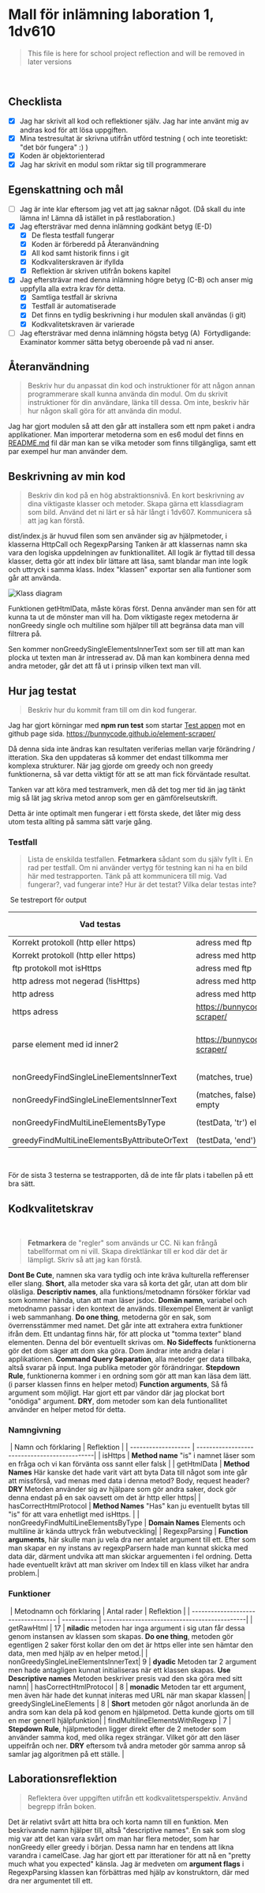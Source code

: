 # Mall för inlämning laboration 1, 1dv610

> This file is here for school project reflection and will be removed in later versions

​
## Checklista
  - [x] Jag har skrivit all kod och reflektioner själv. Jag har inte använt mig av andras kod för att lösa uppgiften.
  - [x] Mina testresultat är skrivna utifrån utförd testning ( och inte teoretiskt: "det bör fungera" :) )
  - [x] Koden är objektorienterad
  - [x] Jag har skrivit en modul som riktar sig till programmerare
​
## Egenskattning och mål
  - [ ] Jag är inte klar eftersom jag vet att jag saknar något. (Då skall du inte lämna in! Lämna då istället in på restlaboration.)
  - [x] Jag eftersträvar med denna inlämning godkänt betyg (E-D)
    - [x] De flesta testfall fungerar
    - [x] Koden är förberedd på Återanvändning
    - [x] All kod samt historik finns i git 
    - [x] Kodkvaliterskraven är ifyllda
    - [x] Reflektion är skriven utifrån bokens kapitel 
  - [x] Jag eftersträvar med denna inlämning högre betyg (C-B) och anser mig uppfylla alla extra krav för detta. 
    - [x] Samtliga testfall är skrivna    
    - [x] Testfall är automatiserade
    - [x] Det finns en tydlig beskrivning i hur modulen skall användas (i git)
    - [x] Kodkvalitetskraven är varierade 
  - [ ] Jag eftersträvar med denna inlämning högsta betyg (A) 
​
Förtydligande: Examinator kommer sätta betyg oberoende på vad ni anser. 
​
## Återanvändning
>Beskriv hur du anpassat din kod och instruktioner för att någon annan programmerare skall kunna använda din modul. Om du skrivit instruktioner för din användare, länka till dessa. Om inte, beskriv här hur någon skall göra för att använda din modul.


Jag har gjort modulen så att den går att installera som ett npm paket i andra applikationer.
Man importerar metoderna som en es6 modul det finns en [README.md](https://github.com/BunnyCode/element-scraper/blob/main/README.md) fil där man kan se vilka metoder som finns tillgängliga, samt ett par exempel hur man använder dem.
​
## Beskrivning av min kod
>Beskriv din kod på en hög abstraktionsnivå. En kort beskrivning av dina viktigaste klasser och metoder. Skapa gärna ett klassdiagram som bild. Använd det ni lärt er så här långt i 1dv607. Kommunicera så att jag kan förstå.

dist/index.js är huvud filen som sen använder sig av hjälpmetoder, i klasserna HttpCall och RegexpParsing
Tanken är att klassernas namn ska vara den logiska uppdelningen av funktionallitet. All logik är flyttad till dessa klasser, detta gör att index blir lättare att läsa, samt blandar man inte logik och uttryck i samma klass.
Index "klassen" exportar sen alla funtioner som går att använda.

![Klass diagram](class-diagram.jpeg)

Funktionen getHtmlData, måste köras först. Denna använder man sen för att kunna ta ut de mönster man vill ha.
Dom viktigaste regex metoderna är nonGreedy single och multiline som hjälper till att begränsa data man vill filtrera på.

Sen kommer nonGreedySingleElementsInnerText som ser till att man kan plocka ut texten man är intresserad av. Då man kan kombinera denna med andra metoder, går det att få ut i prinsip vilken text man vill.
​
## Hur jag testat
>Beskriv hur du kommit fram till om din kod fungerar.
​

Jag har gjort körningar med **npm run test** som startar [Test appen](https://github.com/BunnyCode/element-scraper/tree/main/function-test-app) mot en github page sida.
https://bunnycode.github.io/element-scraper/

Då denna sida inte ändras kan resultaten veriferias mellan varje förändring / itteration. Ska den uppdateras så kommer det endast tillkomma mer komplexa strukturer.
När jag gjorde om greedy och non greedy funktionerna, så var detta viktigt för att se att man fick förväntade resultat.

Tanken var att köra med testramverk, men då det tog mer tid än jag tänkt mig så lät jag skriva metod anrop som ger en gämförelseutskrift.

Detta är inte optimalt men fungerar i ett första skede, det låter mig dess utom testa allting på samma sätt varje gång.

### Testfall
>Lista de enskilda testfallen. **Fetmarkera** sådant som du själv fyllt i. En rad per testfall. Om ni använder vertyg för testning kan ni ha en bild här med testrapporten. Tänk på att kommunicera till mig. Vad fungerar?, vad fungerar inte? Hur är det testat? Vilka delar testas inte?

​
Se testreport för output

| Vad testas                                  | input                                         | output        | utfall PASS/FAIL |
| ------------------------------------------- | --------------------------------------------- | ------------- | ---------------- |
| Korrekt protokoll (http eller https)        | adress med ftp                                | false         | PASS             |
| Korrekt protokoll (http eller https)        | adress med https                              | true          | PASS             |
| ftp protokoll mot isHttps                   | adress med ftp                                | false         | PASS             |
| http adress mot negerad (!isHttps)          | adress med http - http://dummy.com            | true          | PASS             |
| http adress                                 | adress med http - http://dummy.com            | false         | PASS             |
| https adress                                | https://bunnycode.github.io/element-scraper/  | true          | PASS             |
| parse element med id inner2                 | https://bunnycode.github.io/element-scraper/  | \<div id='inner2' class='di2'\>This is inner 2\</div\>\</div\>          | PASS             |
| nonGreedyFindSingleLineElementsInnerText    | (matches, true)                               | [ 'This is inner 2', '' ]          | PASS             |
| nonGreedyFindSingleLineElementsInnerText    | (matches, false) boolean är find empty        | [ 'This is inner 2' ]          | PASS             |
| nonGreedyFindMultiLineElementsByType        | (testData, 'tr')  elementet tr                | array med TR element | PASS             |
| greedyFindMultiLineElementsByAttributeOrText| (testData, 'end')  klassen end                | array med div        | PASS             |
​

För de sista 3 testerna se testrapporten, då de inte får plats i tabellen på ett bra sätt.
​
## Kodkvalitetskrav
​
>**Fetmarkera** de "regler" som används ur CC. Ni kan frångå tabellformat om ni vill. Skapa direktlänkar till er kod där det är lämpligt. Skriv så att jag kan förstå.
​

**Dont Be Cute**, namnen ska vara tydlig och inte kräva kulturella refferenser eller slang.
**Short**, alla metoder ska vara så korta det går, utan att dom blir oläsliga. 
**Descriptiv names**, alla funktions/metodnamn försöker förklar vad som kommer hända, utan att man läser jsdoc.
**Domän namn**, variabel och metodnamn passar i den kontext de används. tillexempel Element är vanligt i web sammanhang.
**Do one thing**, metoderna gör en sak, som överrensstämmer med namet. Det går inte att extrahera extra funktioner ifrån dem.
Ett undantag finns här, för att plocka ut "tomma texter" bland elementen. Denna del bör eventuellt skrivas om.
**No Sideffects** funktionerna gör det dom säger att dom ska göra. Dom ändrar inte andra delar i applikationen.
**Command Query Separation**, alla metoder ger data tillbaka, altså svarar på input. Inga publika metoder gör förändringar.
**Stepdown Rule**, funktionerna kommer i en ordning som gör att man kan läsa dem lätt. (i parser klassen finns en helper metod)
**Function arguments**, Så få argument som möjligt. Har gjort ett par vändor där jag plockat bort "onödiga" argument.
**DRY**, dom metoder som kan dela funtionallitet använder en helper metod för detta.

### Namngivning
​
| Namn och förklaring  | Reflektion                                   |
| -------------------  | ---------------------------------------------|
| isHttps                                 | **Method name** "is" i namnet läser som en fråga och vi kan förvänta oss sannt eller falsk |
| getHtmlData    | **Method Names** Här kanske det hade varit värt att byta Data till något som inte går att missförså, vad menas med data i denna metod? Body, request header? **DRY** Metoden använder sig av hjälpare som gör andra saker, dock gör denna endast på en sak oavsett om det är http eller https|
| hasCorrectHtmlProtocol    | **Method Names** "Has" kan ju eventuellt bytas till "is" för att vara enhetligt med isHttps. |
| nonGreedyFindMultiLineElementsByType    | **Domain Names** Elements och multiline är kända uttryck från webutveckling|
| RegexpParsing    | **Function arguments**, här skulle man ju vela dra ner antalet argument till ett. Efter som man skapar en ny instans av regexpParsern hade man kunnat skicka med data där, därment undvika att man skickar arguementen i fel ordning. Detta hade eventuellt krävt att man skriver om Index till en klass vilket har andra problem.|
​
### Funktioner
​
| Metodnamn och förklaring            | Antal rader | Reflektion                                   |
| ----------------------------------- | ----------- | ---------------------------------------------|
| getRawHtml                          | 17          | **niladic** metoden har inga argument i sig utan får dessa genom instansen av klassen som skapas. **Do one thing**, metoden gör egentligen 2 saker först kollar den om det är https eller inte sen hämtar den data, men med hjälp av en helper metod.|
| nonGreedySingleLineElementsInnerText| 9           | **dyadic** Metoden tar 2 argument men hade antagligen kunnat initialiseras när ett klassen skapas. **Use Descriptive names** Metoden beskriver presis vad den ska göra med sitt namn|
| hasCorrectHtmlProtocol              | 8           | **monadic** Metoden tar ett argument, men även här hade det kunnat initeras med URL när man skapar klassen|
| greedySingleLineElements            | 8           | **Short** metoden gör något anorlunda än de andra som kan dela på kod genom en hjälpmetod. Detta kunde gjorts om till en mer generll hjälpfunktion|
| findMultilineElementsWithRegexp     | 7           | **Stepdown Rule**, hjälpmetoden ligger direkt efter de 2 metoder som använder samma kod, med olika regex strängar. Vilket gör att den läser uppeifrån och ner. **DRY** eftersom två andra metoder gör samma anrop så samlar jag algoritmen på ett ställe.  |
​
## Laborationsreflektion
> Reflektera över uppgiften utifrån ett kodkvalitetsperspektiv. Använd begrepp ifrån boken. 

Det är relativt svårt att hitta bra och korta namn till en funktion. Men beskrivande namn hjälper till, altså "descriptive names".
En sak som slog mig var att det kan vara svårt om man har flera metoder, som har nonGreedy eller greedy i början.
Dessa namn har en tendens att likna varandra i camelCase. Jag har gjort ett par itterationer för att nå en "pretty much what you expected" känsla.
Jag är medveten om **argument flags** i RegexpParsing klassen kan förbättras med hjälp av konstruktorn, där med dra ner argumentet till ett.